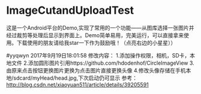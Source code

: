 # ImageCutandUploadTest
这是一个Android平台的Demo,实现了常用的一个功能——从图库选择一张图片并经过裁剪等处理后显示到界面上。Demo简单易用，完美运行，可以直接拿来使用。下载使用的朋友请给我star一下作为鼓励哦！（点亮右边的小星星））

#yyqwyn
2017年9月19日18:01:58
修改内容：
1.添加操作权限，相机，SD卡，本地文件
2.添加圆形图片引用https://github.com/hdodenhof/CircleImageView
3.由原来点击按钮更换图片更换为点击图片直接更换头像
4.修改头像存储在手机本地/sdcard/myHead/head.jpg,下次启动仍可显示
 参考：http://blog.csdn.net/xiaoyuan511/article/details/39205591
